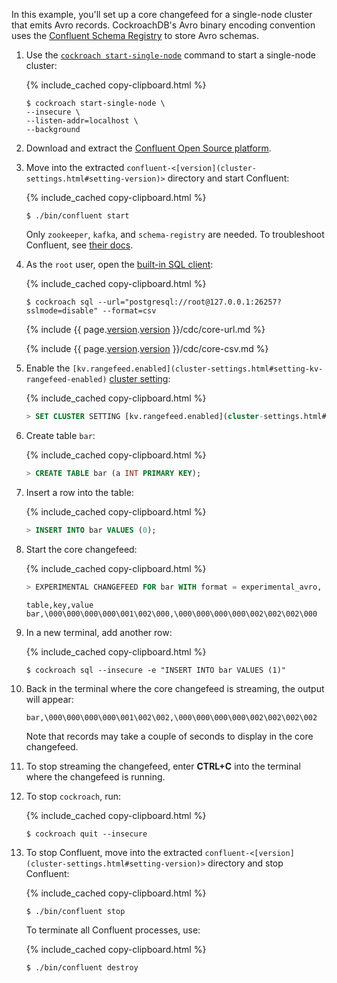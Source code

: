 In this example, you'll set up a core changefeed for a single-node cluster that emits Avro records. CockroachDB's Avro binary encoding convention uses the [Confluent Schema Registry](https://docs.confluent.io/current/schema-registry/docs/serializer-formatter.html) to store Avro schemas.

1. Use the [`cockroach start-single-node`](cockroach-start-single-node.html) command to start a single-node cluster:

    {% include_cached copy-clipboard.html %}
    ~~~ shell
    $ cockroach start-single-node \
    --insecure \
    --listen-addr=localhost \
    --background
    ~~~

2. Download and extract the [Confluent Open Source platform](https://www.confluent.io/download/).

3. Move into the extracted `confluent-<[version](cluster-settings.html#setting-version)>` directory and start Confluent:

    {% include_cached copy-clipboard.html %}
    ~~~ shell
    $ ./bin/confluent start
    ~~~

    Only `zookeeper`, `kafka`, and `schema-registry` are needed. To troubleshoot Confluent, see [their docs](https://docs.confluent.io/current/installation/installing_cp.html#zip-and-tar-archives).

4. As the `root` user, open the [built-in SQL client](cockroach-sql.html):

    {% include_cached copy-clipboard.html %}
    ~~~ shell
    $ cockroach sql --url="postgresql://root@127.0.0.1:26257?sslmode=disable" --format=csv
    ~~~

    {% include {{ page.[version](cluster-settings.html#setting-version).[version](cluster-settings.html#setting-version) }}/cdc/core-url.md %}

    {% include {{ page.[version](cluster-settings.html#setting-version).[version](cluster-settings.html#setting-version) }}/cdc/core-csv.md %}

5. Enable the `[kv.rangefeed.enabled](cluster-settings.html#setting-kv-rangefeed-enabled)` [cluster setting](cluster-settings.html):

    {% include_cached copy-clipboard.html %}
    ~~~ sql
    > SET CLUSTER SETTING [kv.rangefeed.enabled](cluster-settings.html#setting-kv-rangefeed-enabled) = true;
    ~~~

6. Create table `bar`:

    {% include_cached copy-clipboard.html %}
    ~~~ sql
    > CREATE TABLE bar (a INT PRIMARY KEY);
    ~~~

7. Insert a row into the table:

    {% include_cached copy-clipboard.html %}
    ~~~ sql
    > INSERT INTO bar VALUES (0);
    ~~~

8. Start the core changefeed:

    {% include_cached copy-clipboard.html %}
    ~~~ sql
    > EXPERIMENTAL CHANGEFEED FOR bar WITH format = experimental_avro, confluent_schema_registry = 'http://localhost:8081';
    ~~~

    ~~~
    table,key,value
    bar,\000\000\000\000\001\002\000,\000\000\000\000\002\002\002\000
    ~~~

9. In a new terminal, add another row:

    {% include_cached copy-clipboard.html %}
    ~~~ shell
    $ cockroach sql --insecure -e "INSERT INTO bar VALUES (1)"
    ~~~

10. Back in the terminal where the core changefeed is streaming, the output will appear:

    ~~~
    bar,\000\000\000\000\001\002\002,\000\000\000\000\002\002\002\002
    ~~~

    Note that records may take a couple of seconds to display in the core changefeed.

11. To stop streaming the changefeed, enter **CTRL+C** into the terminal where the changefeed is running.

12. To stop `cockroach`, run:

    {% include_cached copy-clipboard.html %}
    ~~~ shell
    $ cockroach quit --insecure
    ~~~

13. To stop Confluent, move into the extracted `confluent-<[version](cluster-settings.html#setting-version)>` directory and stop Confluent:

    {% include_cached copy-clipboard.html %}
    ~~~ shell
    $ ./bin/confluent stop
    ~~~

    To terminate all Confluent processes, use:

    {% include_cached copy-clipboard.html %}
    ~~~ shell
    $ ./bin/confluent destroy
    ~~~
